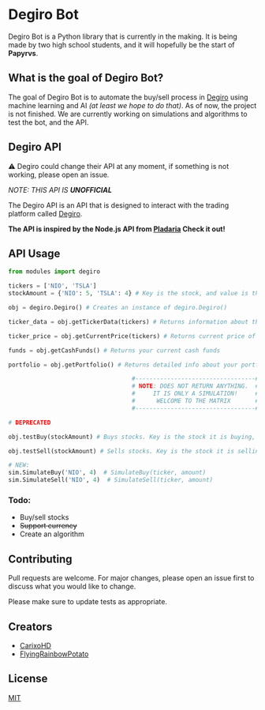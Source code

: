 # Degiro Bot

Degiro Bot is a Python library that is currently in the making. It is being made by two high school students, and it will hopefully be the start of **Papyrvs**. 


## What is the goal of Degiro Bot?

The goal of Degiro Bot is to automate the buy/sell process in [Degiro](https://www.degiro.nl/) using machine learning and AI *(at least we hope to do that)*. As of now, the project is not finished. We are currently working on simulations and algorithms to test the bot, and the API.


## Degiro API
⚠️ Degiro could change their API at any moment, if something is not working, please open an issue.

*NOTE: THIS API IS **UNOFFICIAL***

The Degiro API is an API that is designed to interact with the trading platform called [Degiro](https://www.degiro.nl/). 

**The API is inspired by the Node.js API from [Pladaria](https://github.com/pladaria/degiro) Check it out!**



## API Usage

```python
from modules import degiro

tickers = ['NIO', 'TSLA'] 
stockAmount = {'NIO': 5, 'TSLA': 4} # Key is the stock, and value is the amount NOTE: DEPRECATED

obj = degiro.Degiro() # Creates an instance of degiro.Degiro()

ticker_data = obj.getTickerData(tickers) # Returns information about the inputted tickers

ticker_price = obj.getCurrentPrice(tickers) # Returns current price of the given stock/stocks

funds = obj.getCashFunds() # Returns your current cash funds

portfolio = obj.getPortfolio() # Returns detailed info about your portfolio. This function is not completely finished yet.

                                   #----------------------------------#
                                   # NOTE: DOES NOT RETURN ANYTHING.  #
                                   #     IT IS ONLY A SIMULATION!     #
                                   #      WELCOME TO THE MATRIX       #
                                   #----------------------------------#

# DEPRECATED

obj.testBuy(stockAmount) # Buys stocks. Key is the stock it is buying, while the value is the amount

obj.testSell(stockAmount) # Sells stocks. Key is the stock it is selling, while the value is the amount

# NEW:
sim.SimulateBuy('NIO', 4)  # SimulateBuy(ticker, amount)
sim.SimulateSell('NIO', 4)  # SimulateSell(ticker, amount)

```
### Todo:
- Buy/sell stocks
- ~~Support currency~~
- Create an algorithm 

## Contributing
Pull requests are welcome. For major changes, please open an issue first to discuss what you would like to change.

Please make sure to update tests as appropriate.

## Creators
- [CarixoHD](https://github.com/CarixoHD)
- [FlyingRainbowPotato](https://github.com/FlyingRainbowPotato)

## License
[MIT](https://choosealicense.com/licenses/mit/)
